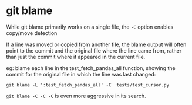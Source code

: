 # git blame

While git blame primarily works on a single file, the `-C` option enables copy/move detection

If a line was moved or copied from another file, the blame output will often point to the commit and the original file where the line came from, rather than just the commit where it appeared in the current file.

eg: blame each line in the test_fetch_pandas_all function, showing the commit for the original file in which the line was last changed:

```
git blame -L ':test_fetch_pandas_all' -C  tests/test_cursor.py
```

`git blame -C -C -C` is even more aggressive in its search.
